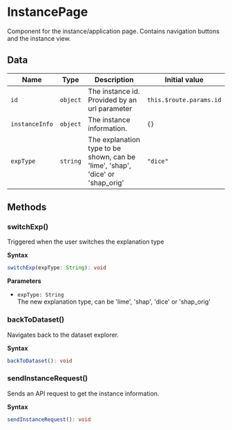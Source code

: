 # InstancePage

Component for the instance/application page. Contains navigation buttons and the
instance view.

## Data

| Name           | Type     | Description                                                                    | Initial value           |
| -------------- | -------- | ------------------------------------------------------------------------------ | ----------------------- |
| `id`           | `object` | The instance id. Provided by an url parameter                                  | `this.$route.params.id` |
| `instanceInfo` | `object` | The instance information.                                                      | `{}`                    |
| `expType`      | `string` | The explanation type to be shown, can be 'lime', 'shap', 'dice' or 'shap_orig' | `"dice"`                |

## Methods

### switchExp()

Triggered when the user switches the explanation type

**Syntax**

```typescript
switchExp(expType: String): void
```

**Parameters**

- `expType: String`<br/>
  The new explanation type, can be 'lime', 'shap', 'dice' or 'shap_orig'

### backToDataset()

Navigates back to the dataset explorer.

**Syntax**

```typescript
backToDataset(): void
```

### sendInstanceRequest()

Sends an API request to get the instance information.

**Syntax**

```typescript
sendInstanceRequest(): void
```
